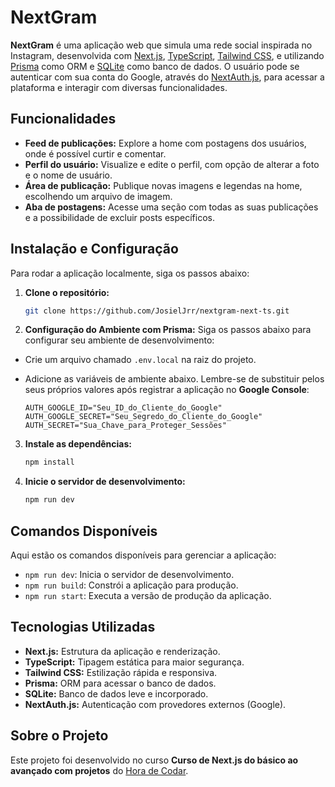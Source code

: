 # NextGram
**NextGram** é uma aplicação web que simula uma rede social inspirada no Instagram, desenvolvida com [Next.js](https://nextjs.org/docs), [TypeScript](https://www.typescriptlang.org/docs/), [Tailwind CSS](https://tailwindcss.com/docs), e utilizando [Prisma](https://www.prisma.io/docs) como ORM e [SQLite](https://sqlite.org/docs.html) como banco de dados. O usuário pode se autenticar com sua conta do Google, através do [NextAuth.js](https://next-auth.js.org/getting-started/introduction), para acessar a plataforma e interagir com diversas funcionalidades.


## Funcionalidades 
- **Feed de publicações:** Explore a home com postagens dos usuários, onde é possível curtir e comentar.
- **Perfil do usuário:** Visualize e edite o perfil, com opção de alterar a foto e o nome de usuário.
- **Área de publicação:** Publique novas imagens e legendas na home, escolhendo um arquivo de imagem.
- **Aba de postagens:** Acesse uma seção com todas as suas publicações e a possibilidade de excluir posts específicos.

## Instalação e Configuração
Para rodar a aplicação localmente, siga os passos abaixo:
1. **Clone o repositório:**
    ```bash
    git clone https://github.com/JosielJrr/nextgram-next-ts.git
    ```
2. **Configuração do Ambiente com Prisma:** Siga os passos abaixo para configurar seu ambiente de desenvolvimento:
- Crie um arquivo chamado `.env.local` na raiz do projeto.
- Adicione as variáveis de ambiente abaixo. Lembre-se de substituir pelos seus próprios valores após registrar a aplicação no **Google Console**:

   ```plaintext
   AUTH_GOOGLE_ID="Seu_ID_do_Cliente_do_Google"  
   AUTH_GOOGLE_SECRET="Seu_Segredo_do_Cliente_do_Google"  
   AUTH_SECRET="Sua_Chave_para_Proteger_Sessões"
3. **Instale as dependências:**
    ```bash
    npm install
    ```
4. **Inicie o servidor de desenvolvimento:**
    ```bash
    npm run dev
    ```

## Comandos Disponíveis
Aqui estão os comandos disponíveis para gerenciar a aplicação:
- `npm run dev`: Inicia o servidor de desenvolvimento.
- `npm run build`: Constrói a aplicação para produção.
- `npm run start`: Executa a versão de produção da aplicação.

## Tecnologias Utilizadas
- **Next.js:** Estrutura da aplicação e renderização.
- **TypeScript:** Tipagem estática para maior segurança.
- **Tailwind CSS:** Estilização rápida e responsiva.
- **Prisma:** ORM para acessar o banco de dados.
- **SQLite:** Banco de dados leve e incorporado.
- **NextAuth.js:** Autenticação com provedores externos (Google).

## Sobre o Projeto
Este projeto foi desenvolvido no curso **Curso de Next.js do básico ao avançado com projetos** do [Hora de Codar](https://app.horadecodar.com.br/).
